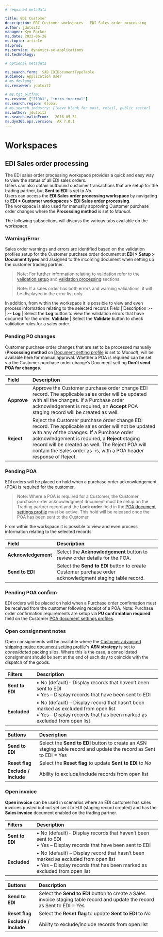 ```yaml
---
# required metadata

title: EDI Customer
description: EDI Customer workspaces - EDI Sales order processing
author: jdutoit2
manager: Kym Parker
ms.date: 2022-06-28
ms.topic: article
ms.prod: 
ms.service: dynamics-ax-applications
ms.technology: 

# optional metadata

ms.search.form:  SAB_EDIDocumentTypeTable
audience: Application User
# ms.devlang: 
ms.reviewer: jdutoit2

# ms.tgt_pltfrm: 
ms.custom: ["21901", "intro-internal"]
ms.search.region: Global
# ms.search.industry: [leave blank for most, retail, public sector]
ms.author: jdutoit2
ms.search.validFrom:   2016-05-31
ms.dyn365.ops.version:  AX 7.0.1
---
```


# Workspaces

## EDI Sales order processing

The EDI sales order processing workspace provides a quick and easy way to view the status of all EDI sales orders. <br>
Users can also obtain outbound customer transactions that are setup for the trading partner, but **Sent to EDI** is set to _No_. <br>
Users can access the **EDI Sales order processing workspace** by navigating to **EDI > Customer workspaces > EDI Sales order processing**. <br> 
The workspace is also used for manually approving Customer purchase order changes where the **Processing method** is set to _Manual_.

The following subsections will discuss the various tabs available on the workspace.

### Warning/Error
Sales order warnings and errors are identified based on the validation profiles setup for the Customer purchase order document at **EDI > Setup > Document types** and assigned to the incoming document when setting up the customer trading partner.
> Note: For further information relating to validation refer to the [validation setup](../SETUP/Validation-profiles.md) and [validation processing](../DOCUMENTS/Customer-purchase-order.md#step-3---staging-to-target) sections.

> Note: If a sales order has both errors and warning validations, it will be displayed in the error list only.

In addition, from within the workspace it is possible to view and even process information relating to the selected records
Field	            | Description
:--               |:--
**Log**           | Select the **Log** button to view the validation errors that have occurred for the order. 
**Validate**      | Select the **Validate** button to check validation rules for a sales order. 

### Pending PO changes
Customer purchase order changes that are set to be processed manually (**Processing method** on [Document setting profile](../SETUP/SETTING-PROFILES/Customer-purchase-order-change.md) is set to _Manual_), will be available here for manual approval. Whether a POA is required can be set via the Customer purchase order change’s Document setting **Don’t send POA for changes**.

Field	            | Description
:--               |:--
**Approve**       | Approve the Customer purchase order change EDI record. The applicable sales order will be updated with all the changes. If a Purchase order acknowledgement is required, an **Accept** POA staging record will be created as well.
**Reject**        | Reject the Customer purchase order change EDI record. The applicable sales order will not be updated with any of the changes. If a Purchase order acknowledgement is required, a **Reject** staging record will be created as well. The Reject POA will contain the Sales order as-is, with a POA header response of Reject.

### Pending POA
EDI orders will be placed on hold when a purchase order acknowledgement (POA) is required for the customer. 
> Note: Where a POA is required for a Customer, the Customer purchase order acknowledgment document must be setup on the Trading partner record and the **Lock order** field in the [POA document settings profile](../SETUP/SETTING-PROFILES/Customer-purchase-order-acknowledgement.md) must be active. This hold will be released once the POA has been sent to the Customer.

From within the workspace it is possible to view and even process information relating to the selected records

Field	                | Description
:--                   |:--
**Acknowledgement**   |	Select the **Acknowledgement** button to review order details for the POA.
**Send to EDI**       | Select the **Send to EDI** button to create Customer purchase order acknowledgment staging table record.

### Pending POA confirm
EDI orders will be placed on hold when a Purchase order confirmation must be received from the customer following receipt of a POA. 
Note: Purchase order confirmation requirements are setup via **PO confirmation required** field on the Customer [POA document settings profiles](../SETUP/SETTING-PROFILES/Customer-purchase-order-acknowledgement.md).

### Open consignment notes
Open consignments will be available where the [Customer advanced shipping notice document setting profile](../SETUP/SETTING-PROFILES/Customer-advanced-shipping-notice.md)'s **ASN strategy** is set to _consolidated_ packing slips. Where this is the case, a consolidated consignment should be sent at the end of each day to coincide with the dispatch of the goods.

Filters           | Description
:--               |:--
**Sent to EDI**   |	•	No (default)- Display records that haven’t been sent to EDI <br> •	Yes – Display records that have been sent to EDI
**Excluded**      |	•	No (default) – Display record that hasn’t been marked as excluded from open list <br> •	Yes – Display records that has been marked as excluded from open list


Buttons	          | Description
:--               |:--
**Send to EDI**   |	Select the **Send to EDI** button to create an ASN staging table record and update the record as Sent to EDI = Yes
**Reset flag**    |	Select the **Reset flag** to update **Sent to EDI** to _No_
**Exclude / Include** |	Ability to exclude/include records from open list

### Open invoice
**Open invoice** can be used in scenarios where an EDI customer has sales invoices posted but not yet sent to EDI (staging record created) and has the **Sales invoice** document enabled on the trading partner.

Filters           | Description
:--               |:--
**Sent to EDI**   |	•	No (default)- Display records that haven’t been sent to EDI <br> •	Yes – Display records that have been sent to EDI
**Excluded**      |	•	No (default) – Display record that hasn’t been marked as excluded from open list <br> •	Yes – Display records that has been marked as excluded from open list


Buttons	          | Description
:--               |:--
**Send to EDI**   |	Select the **Send to EDI** button to create a Sales invoice staging table record and update the record as Sent to EDI = Yes
**Reset flag**    |	Select the **Reset flag** to update **Sent to EDI** to _No_
**Exclude / Include** |	Ability to exclude/include records from open list
